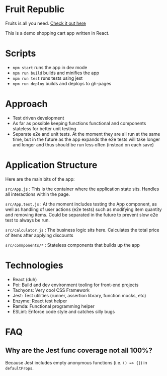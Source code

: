 # Fruit Republic

Fruits is all you need. [Check it out here](https://freemanon.github.io/fruit-republic/)

This is a demo shopping cart app written in React.

# Scripts

- `npm start` runs the app in dev mode
- `npm run build` builds and minifies the app
- `npm run test` runs tests using jest
- `npm run deploy` builds and deploys to gh-pages

# Approach

- Test driven development
- As far as possible keeping functions functional and components stateless for better unit testing
- Separate e2e and unit tests. At the moment they are all run at the same time, but in the future as the app expands the e2e tests will take longer and longer and thus should be run less often (instead on each save)

# Application Structure

Here are the main bits of the app:

`src/App.js` : This is the container where the application state sits. Handles all interactions
within the page.

`src/App.test.js` : At the moment includes testing the App component, as well as handling of user actions (e2e tests) such as modifying item quantity and removing items. Could be separated in the future to prevent slow e2e test to always be run.

`src/calculator.js` : The business logic sits here. Calculates the total price of items after applying discounts

`src/commponents/*` : Stateless components that builds up the app

# Technologies

- React (duh)
- Poi: Build and dev environment tooling for front-end projects
- Tachyons: Very cool CSS Framework
- Jest: Test utilities (runner, assertion library, function mocks, etc)
- Enzyme: React test helper
- Ramda: Functional programming helper
- ESLint: Enforce code style and catches silly bugs

# FAQ

## Why are the Jest func coverage not all 100%?

Because Jest includes empty anonymous functions (i.e. `() => {}`) in `defaultProps`.
